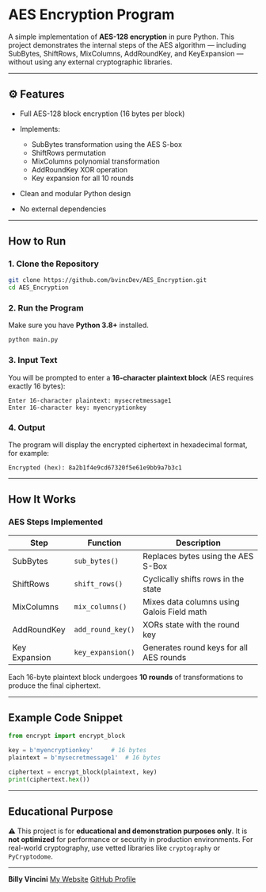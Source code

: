# AES Encryption Program

A simple  implementation of **AES-128 encryption** in pure Python.
This project demonstrates the internal steps of the AES algorithm — including SubBytes, ShiftRows, MixColumns, AddRoundKey, and KeyExpansion — without using any external cryptographic libraries.

---

## ⚙️ Features

* Full AES-128 block encryption (16 bytes per block)
* Implements:

  * SubBytes transformation using the AES S-box
  * ShiftRows permutation
  * MixColumns polynomial transformation
  * AddRoundKey XOR operation
  * Key expansion for all 10 rounds
* Clean and modular Python design
* No external dependencies

---

## How to Run

### 1. Clone the Repository

```bash
git clone https://github.com/bvincDev/AES_Encryption.git
cd AES_Encryption
```

### 2. Run the Program

Make sure you have **Python 3.8+** installed.

```bash
python main.py
```

### 3. Input Text

You will be prompted to enter a **16-character plaintext block** (AES requires exactly 16 bytes):

```
Enter 16-character plaintext: mysecretmessage1
Enter 16-character key: myencryptionkey
```

### 4. Output

The program will display the encrypted ciphertext in hexadecimal format, for example:

```
Encrypted (hex): 8a2b1f4e9cd67320f5e61e9bb9a7b3c1
```

---

## How It Works

### AES Steps Implemented

| Step          | Function          | Description                                |
| ------------- | ----------------- | ------------------------------------------ |
| SubBytes      | `sub_bytes()`     | Replaces bytes using the AES S-Box         |
| ShiftRows     | `shift_rows()`    | Cyclically shifts rows in the state        |
| MixColumns    | `mix_columns()`   | Mixes data columns using Galois Field math |
| AddRoundKey   | `add_round_key()` | XORs state with the round key              |
| Key Expansion | `key_expansion()` | Generates round keys for all AES rounds    |

Each 16-byte plaintext block undergoes **10 rounds** of transformations to produce the final ciphertext.

---

## Example Code Snippet

```python
from encrypt import encrypt_block

key = b'myencryptionkey'     # 16 bytes
plaintext = b'mysecretmessage1'  # 16 bytes

ciphertext = encrypt_block(plaintext, key)
print(ciphertext.hex())
```

---

## Educational Purpose

⚠️ This project is for **educational and demonstration purposes only**.
It is **not optimized** for performance or security in production environments.
For real-world cryptography, use vetted libraries like `cryptography` or `PyCryptodome`.

---

**Billy Vincini**
[My Website](https://bvincdev.github.io/Portfolio/)
[GitHub Profile](https://github.com/yourusername)

